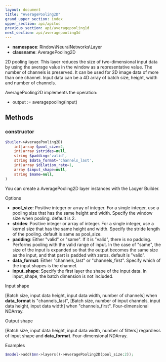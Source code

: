 ```yaml
---
layout: document
title: "AveragePooling2D"
grand_upper_section: index
upper_section: api/apitoc
previous_section: api/averagepooling1d
next_section: api/averagepooling3d
---
```


- **namespace**: Rindow\NeuralNetworks\Layer
- **classname**: AveragePooling2D

 2D pooling layer.
This layer reduces the size of two-dimensional input data by using the average value in the window as a representative value. The number of channels is preserved.
 It can be used for 2D image data of more than one channel.
 Input data can be a 4D array of batch size, height, width and number of channels.

AveragePooling2D implements the operation:

- output := averagepooling(input)


Methods
-------

### constructor
```php
$builer->AveragePooling2D(
    int|array $pool_size=2,
    int|array $strides=null,
    string $padding='valid',
    string $data_format='channels_last',
    int|array $dilation_rate=1,
    array $input_shape=null,
    string $name=null,
)
```
You can create a AveragePooling2D layer instances with the Laqyer Builder.

Options

- **pool_size**: Positive integer or array of integer. For a single integer, use a pooling size that has the same height and width. Specify the window size when pooling. default is 2.
- **strides**: Positive integer or array of integer. For a single integer, use a kernel size that has the same height and width. Specify the stride length of the pooling. default is same as pool_size.
- **padding**: Either "valid" or "same". If it is "valid", there is no padding.  Performs pooling with the valid range of input.  In the case of "same", the size of the input is expanded so that the output becomes the same size as the input, and that part is padded with zeros. default is "valid".
- **data_format**: Either "channels_last" or "channels_first". Specify which of the input shapes is the channel.
- **input_shape**: Specify the first layer the shape of the input data. In input_shape, the batch dimension is not included.

Input shape

[Batch size, input data height, input data width, number of channels] when **data_format** is "channels_last", [Batch size, number of input channels, input data height, input data width] when "channels_first".
 Four-dimensional NDArray.

Output shape

[Batch size, input data height, input data width, number of filters] regardless of input shape and **data_format**.
 Four-dimensional NDArray.

Examples

```php
$model->add($nn->layers()->AveragePooling2D(pool_size:2));
```
